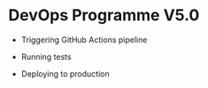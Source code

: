 
# DevOps Programme V5.0

- Triggering GitHub Actions pipeline

- Running tests

- Deploying to production
